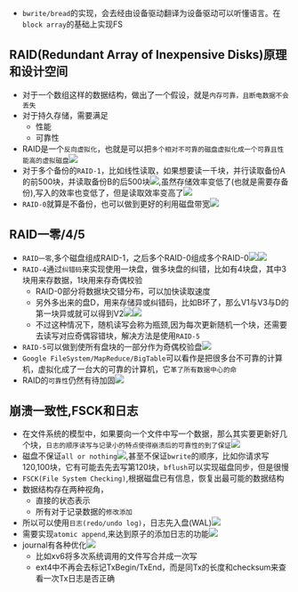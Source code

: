 - `bwrite/bread`的实现，会去经由设备驱动翻译为设备驱动可以听懂语言。在`block array`的基础上实现FS
## RAID(Redundant Array of Inexpensive Disks)原理和设计空间
- 对于一个数组这样的数据结构，做出了一个假设，就是`内存可靠，且断电数据不会丢失`
- 对于持久存储，需要满足
    - 性能
    - 可靠性
- RAID是一个`反向虚拟化`，也就是可以把`多个相对不可靠的磁盘虚拟化成一个可靠且性能高的虚拟磁盘`![](./raid_virtual.jpg)
- 对于多个备份的`RAID-1`，比如线性读取，如果想要读一千块，并行读取备份A的前500块，并读取备份B的后500块![](./back_up.jpg),虽然存储效率变低了(也就是需要存备份),写入的效率也变低了，但是读取效率变高了![](./RAID_1.jpg)
- `RAID-0`就算是不备份，也可以做到更好的利用磁盘带宽![](./design_space.jpg)
## RAID一零/4/5
- `RAID一零`,多个磁盘组成RAID-1，之后多个RAID-0组成多个RAID-0![](./RAID10.jpg)![](./raid10_detail.jpg)
- `RAID-4`通过`纠错码`来实现使用一块盘，做多块盘的纠错，比如有4块盘，其中3块用来存数据，1块用来存奇偶校验
    - RAID-0部分将数据块交错分布，可以加快读取速度
    - 另外多出来的盘D，用来存储异或纠错码，比如B坏了，那么V1与V3与D的第一块异或就可以得到V2![](./RAID4_detail.jpg)![](./RAID4.jpg)
    - 不过这种情况下，随机读写会称为瓶颈,因为每次更新随机一个块，还需要去读写对应奇偶容错块，解决方法是使用`RAID-5`
- `RAID-5`可以做到使所有盘块的一部分作为奇偶校验盘![](./RAID5_performance.jpg)
- `Google FileSystem/MapReduce/BigTable`可以看作是把很多台不可靠的计算机，虚拟化成了一台大的可靠的计算机，它`革了所有数据中心的命`
- RAID的`可靠性`仍然有待加固![](./re.jpg)
## 崩溃一致性,FSCK和日志
- 在文件系统的模型中，如果要向一个文件中写一个数据，那么其实要更新好几个块，`日志的顺序读写与记录小的特点使得崩溃后的可靠性的到了保证`![](./log.jpg)
- 磁盘不保证`all or nothing`![](./crash.jpg),甚至不保证`bwrite`的顺序，比如你请求写120,100块，它有可能去先去写第120块，`bflush`可以实现磁盘同步，但是很慢
- `FSCK(File System Checking)`,根据磁盘已有信息，恢复出最可能的数据结构
- 数据结构存在两种视角，
    - 直接的状态表示
    - 所有对于记录数据的`修改添加`
- 所以可以使用`日志(redo/undo log)`，日志先入盘(WAL)![](./log_struct.jpg)
- 需要实现`atomic append`,来达到原子的添加日志的功能![](./atomic_journal.jpg)
- journal有各种优化![](./optimaize.jpg)
    - 比如xv6将多次系统调用的文件写合并成一次写
    - ext4中不再会去标记TxBegin/TxEnd，而是同Tx的长度和checksum来查看一次Tx日志是否正确